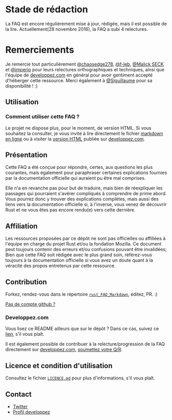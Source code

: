 # Stade de rédaction

La FAQ est encore régulièrement mise à jour, rédigée, mais il est possible de la lire.
Actuellement(28 novembre 2016), la FAQ a subi 4 relectures.

# Remerciements

Je remercie tout particulièrement [@chaosedge278](https://github.com/Chaosedge278), [@f-leb](http://www.developpez.net/forums/u283256/f-leb/), [@Malick SECK](http://www.developpez.net/forums/u526667/malick-seck/) et [@imperio](https://github.com/GuillaumeGomez) pour leurs relectures orthographiques et techniques, ainsi que l'équipe de [developpez.com](developpez.com) en général pour avoir gentiment accepté d'héberger cette ressource.
Merci également à [@Siguillaume](http://www.developpez.net/forums/u181612/siguillaume/) pour sa disponibilité ! :)

## Utilisation

### Comment utiliser cette FAQ ?

Le projet ne dispose plus, pour le moment, de version HTML.
Si vous souhaitez la consulter, je vous invite à lire directement le fichier [markdown en ligne](https://github.com/Songbird0/Rust_FAQ/blob/master/rust_FAQ_Markdown/rust_FAQ.md) ou à visiter la [version HTML](http://rust.developpez.com/faq/) publiée sur [developpez.com](developpez.com).

## Présentation

Cette FAQ a été conçue pour répondre, certes, aux questions les plus courantes, mais également pour paraphraser certaines explications fournies par la documentation officielle qui auraient pu être mal comprises.


Elle n'a en revanche pas pour but de traduire, mais bien de réexpliquer les passages qui pourraient s'avérer compliqués à comprendre de prime abord. Vous pourrez donc y trouver des explications complètes, mais aussi des liens vers la documentation officielle si, à l'inverse, vous venez de découvrir Rust et ne vous êtes pas encore rendu(e) vers cette dernière.

## Affiliation

Les ressources proposées par ce dépôt ne sont pas officielles ou affiliées à l'équipe en charge du projet Rust et/ou la fondation Mozilla.
Ce document peut toujours contenir des erreurs et/ou confusions pouvant être invalidées; Bien que cette FAQ soit rédigée avec le plus grand soin, référez-vous toujours à la documentation officielle si vous avez un doute quant à la véracité des propos entretenus par cette ressource.


## Contribution

Forkez, rendez-vous dans le répertoire [`rust_FAQ_Markdown`](rust_FAQ_Markdown/), éditez, PR. :)

[Pas de compte github ?](#developpezcom)

### Developpez.com

Vous lisez ce README ailleurs que sur le dépôt ? Dans ce cas, suivez ce [lien](https://github.com/Songbird0/Rust_FAQ/tree/master/rust_FAQ_Markdown), s'il vous plaît.

Il est également possible de contribuer à la relecture/progression de la FAQ directement sur [developpez.com](developpez.com), [soumettez votre Q/R](http://rust.developpez.com/faq/?page=Langage#addForm).


## Licence et condition d'utilisation

Consultez le fichier [`LICENCE.md`](LICENCE.md) pour plus d'informations, s'il vous plaît.

## Contact

- [Twitter](https://twitter.com/_Spyglass_)
- [Profil developpez](http://www.developpez.net/forums/u897329/songbird_/)
